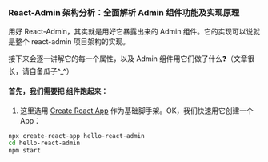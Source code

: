### React-Admin 架构分析：全面解析 Admin 组件功能及实现原理

用好 React-Admin，其实就是用好它暴露出来的 Admin 组件。它的实现可以说就是整个 react-admin 项目架构的实现。

接下来会逐一讲解它的每一个属性，以及 Admin 组件用它们做了什么❓（文章很长，请自备瓜子^_^）

#### 首先，我们需要把 <Admin/> 组件跑起来：

1. 这里选用 [Create React App](https://github.com/facebook/create-react-app) 作为基础脚手架。OK，我们快速用它创建一个 App：

```sh
npx create-react-app hello-react-admin
cd hello-react-admin
npm start
```
